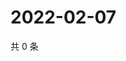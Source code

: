 # 2022-02-07

共 0 条

<!-- BEGIN WEIBO -->
<!-- 最后更新时间 Mon Feb 07 2022 23:00:32 GMT+0800 (China Standard Time) -->

<!-- END WEIBO -->
